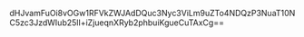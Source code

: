 dHJvamFuOi8vOGw1RFVkZWJAdDQuc3Nyc3ViLm9uZTo4NDQzP3NuaT10NC5zc3JzdWIub25lI+iZjueqnXRyb2phbuiKgueCuTAxCg==